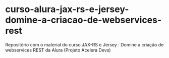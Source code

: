 # curso-alura-jax-rs-e-jersey-domine-a-criacao-de-webservices-rest
Repositório com o material do curso  JAX-RS e Jersey : Domine a criação de webservices REST da Alura (Projeto Acelera Devs)
